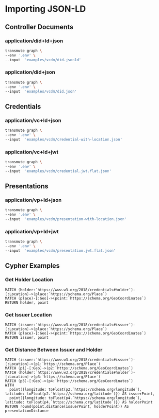 
# Importing JSON-LD

## Controller Documents

### application/did+ld+json

```sh
transmute graph \
--env '.env' \
--input  'examples/vcdm/did.jsonld'
```

### application/did+json

```sh
transmute graph \
--env '.env' \
--input  'examples/vcdm/did.json'
```

## Credentials

### application/vc+ld+json

```sh
transmute graph \
--env '.env' \
--input  'examples/vcdm/credential-with-location.json'
```

### application/vc+ld+jwt

```sh
transmute graph \
--env '.env' \
--input  'examples/vcdm/credential.jwt.flat.json'
```

## Presentations

### application/vp+ld+json

```sh
transmute graph \
--env '.env' \
--input  'examples/vcdm/presentation-with-location.json'
```

### application/vp+ld+jwt

```sh
transmute graph \
--env '.env' \
--input  'examples/vcdm/presentation.jwt.flat.json'
```

## Cypher Examples

### Get Holder Location

```
MATCH (holder:`https://www.w3.org/2018/credentials#holder`)-[:Location]->(place:`https://schema.org/Place`)
MATCH (place)-[:Geo]->(point:`https://schema.org/GeoCoordinates`)
RETURN holder, point
```

### Get Issuer Location

```
MATCH (issuer:`https://www.w3.org/2018/credentials#issuer`)-[:Location]->(place:`https://schema.org/Place`)
MATCH (place)-[:Geo]->(point:`https://schema.org/GeoCoordinates`)
RETURN issuer, point
```

### Get Distance Between Issuer and Holder

```
MATCH (issuer:`https://www.w3.org/2018/credentials#issuer`)-[:Location]->(p1:`https://schema.org/Place`)
MATCH (p1)-[:Geo]->(p2:`https://schema.org/GeoCoordinates`)
MATCH (holder:`https://www.w3.org/2018/credentials#holder`)-[:Location]->(p3:`https://schema.org/Place`)
MATCH (p3)-[:Geo]->(p4:`https://schema.org/GeoCoordinates`)
WITH
  point({longitude: toFloat(p2.`https://schema.org/longitude`), latitude: toFloat(p2.`https://schema.org/latitude`)}) AS issuerPoint,
  point({longitude: toFloat(p4.`https://schema.org/longitude`), latitude: toFloat(p4.`https://schema.org/latitude`)}) AS holderPoint
RETURN round(point.distance(issuerPoint, holderPoint)) AS presentationDistance
```